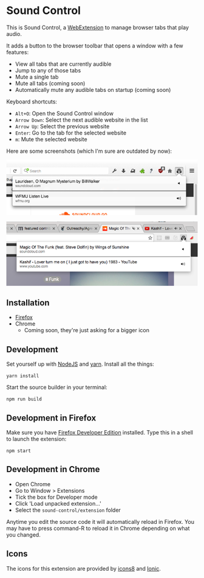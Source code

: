 # Sound Control

This is Sound Control, a
[WebExtension](https://developer.mozilla.org/en-US/Add-ons/WebExtensions)
to manage browser tabs that play audio.

It adds a button to the browser toolbar that opens a window with a few features:
* View all tabs that are currently audible
* Jump to any of those tabs
* Mute a single tab
* Mute all tabs (coming soon)
* Automatically mute any audible tabs on startup (coming soon)

Keyboard shortcuts:

* `Alt+O`: Open the Sound Control window
* `Arrow Down`: Select the next audible website in the list
* `Arrow Up`: Select the previous website
* `Enter`: Go to the tab for the selected website
* `m`: Mute the selected website

Here are some screenshots (which I'm sure are outdated by now):

![screenshot](screenshots/screenshot-1.0.0-fx.png "Screenshot")

![screenshot](screenshots/screenshot-1.0.0-chrome.png "Screenshot")

## Installation

* [Firefox](https://addons.mozilla.org/en-US/firefox/addon/sound-control/)
* Chrome
  * Coming soon, they're just asking for a bigger icon

## Development

Set yourself up with [NodeJS](http://nodejs.org/)
and [yarn](https://yarnpkg.com/). Install all the things:

    yarn install

Start the source builder in your terminal:

    npm run build

## Development in Firefox

Make sure you have
[Firefox Developer Edition](https://www.mozilla.org/en-US/firefox/channel/desktop/)
installed.
Type this in a shell to launch the extension:

    npm start

## Development in Chrome

* Open Chrome
* Go to Window > Extensions
* Tick the box for Developer mode
* Click 'Load unpacked extension...'
* Select the `sound-control/extension` folder

Anytime you edit the source code it will automatically reload in Firefox.
You may have to press command-R to reload it in Chrome depending on what you
changed.

## Icons

The icons for this extension are provided by [icons8](https://icons8.com/)
and [Ionic](http://ionicons.com/).
